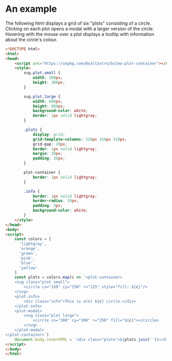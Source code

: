 # An example

The following html displays a grid of six "plots" consisting of a circle. Clicking on each plot opens a modal with a larger version of the circle. Hovering with the mouse over a plot displays a tooltip with information about the circle's colour.

```html
<!DOCTYPE html>
<html>
<head>
    <script src="https://unpkg.com/@saltastro/bulma-plot-container"></script>
    <style>
        svg.plot.small {
            width: 300px;
            height: 300px;
        }

        svg.plot.large {
            width: 600px;
            height: 600px;
            background-color: white;
            border: 1px solid lightgray;
        }

        .plots {
            display: grid;
            grid-template-columns: 310px 310px 310px;
            grid-gap: 20px;
            border: 1px solid lightgray;
            margin: 20px;
            padding: 20px;
        }

        plot-container {
            border: 1px solid lightgray;
        }

        .info {
            border: 1px solid lightgray;
            border-radius: 10px;
            padding: 5px;
            background-color: white;
        }
    </style>
</head>
<body>
<script>
    const colors = [
      'lightgray',
      'orange',
      'green',
      'pink',
      'blue',
      'yellow'
    ]
    const plots = colors.map(c => `<plot-container>
    <svg class="plot small">
        <circle cx="150" cy="150" r="125" style="fill: ${c}"/>
    </svg>
    <plot-info>
        <div class="info">This is a(n) ${c} circle.</div>
    </plot-info>
    <plot-modal>
        <svg class="plot large">
            <circle cx="300" cy="300" r="250" fill="${c}"></circle>
        </svg>
    </plot-modal>
</plot-container>`)
    document.body.innerHTML = `<div class="plots">${plots.join('')}</div>`
</script>
</body>
</html>
``` 
